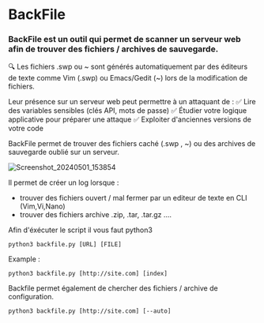 # BackFile

### BackFile est un outil qui permet de scanner un serveur web afin de trouver des fichiers / archives de sauvegarde.

🔍 Les fichiers .swp ou ~ sont générés automatiquement par des éditeurs de texte comme Vim (.swp) ou Emacs/Gedit (~) lors de la modification de fichiers. 

Leur présence sur un serveur web peut permettre à un attaquant de :
✅ Lire des variables sensibles (clés API, mots de passe)
✅ Étudier votre logique applicative pour préparer une attaque
✅ Exploiter d'anciennes versions de votre code

BackFile permet de trouver des fichiers caché (.swp , ~) ou des archives de sauvegarde oublié sur un serveur.

![Screenshot_20240501_153854](https://github.com/xnom0/GetWatcher/assets/168633454/ef1013c4-331a-4e79-9f3e-4cec5b97dd55)

Il permet de créer un log lorsque :
* trouver des fichiers ouvert / mal fermer par un editeur de texte en CLI (Vim,Vi,Nano)
* trouver des fichiers archive .zip, .tar, .tar.gz .... 

Afin d'éxécuter le script il vous faut python3

`python3 backfile.py [URL] [FILE]`

Example :

`python3 backfile.py [http://site.com] [index]`

Backfile permet également de chercher des fichiers / archive de configuration.

`python3 backfile.py [http://site.com] [--auto]`
